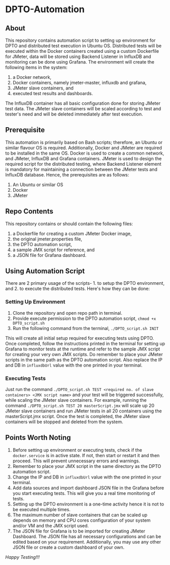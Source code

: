 # DPTO-Automation

## About

This repository contains automation script to setting up environment for DPTO and distributed test execution in Ubuntu OS. Distributed tests will be executed within the Docker containers created using a custom Dockerfile for JMeter, data will be stored using Backend Listener in InfluxDB and monitoring can be done using Grafana. The environment will create the following items in the system:
1. a Docker network,
2. Docker containers, namely jmeter-master, influxdb and grafana,
3. JMeter slave containers, and
4. executed test results and dashboards.

The InfluxDB container has all basic configuration done for storing JMeter test data. The JMeter slave containers will be scaled according to test and tester's need and will be deleted immediately after test execution.

## Prerequisite

This automation is primarily based on Bash scripts; therefore, an Ubuntu or similar flavour OS is required. Additionally, Docker and JMeter are required to be installed in the same OS. Docker is used to create a common network, and JMeter, InfluxDB and Grafana containers. JMeter is used to design the required script for the distributed testing, where Backend Listener element is mandatory for maintaining a connection between the JMeter tests and InfluxDB database. Hence, the prerequisites are as follows:

1. An Ubuntu or similar OS
2. Docker
3. JMeter

## Repo Contents

This repository contains or should contain the following files:

1. a Dockerfile for creating a custom JMeter Docker image,
2. the original jmeter.properties file,
3. the DPTO automation script,
4. a sample JMX script for reference, and
5. a JSON file for Grafana dashboard.

## Using Automation Script

There are 2 primary usage of the scripts- 1. to setup the DPTO environment, and 2. to execute the distributed tests. Here's how they can be done:

### Setting Up Environment

1. Clone the repository and open repo path in terminal.
2. Provide execute permission to the DPTO automation script, `chmod +x DPTO_script.sh`
3. Run the following command from the terminal, `./DPTO_script.sh INIT`

This will create all initial setup required for executing tests using DPTO. Once completed, follow the instructions printed in the terminal for setting up Grafana to monitor tests at the runtime and refer to the sample JMX script for creating your very own JMX scripts. Do remember to place your JMeter scripts in the same path as the DPTO automation script. Also replace the IP and DB in `influxdbUrl` value with the one printed in your terminal.

### Executing Tests

Just run the command `./DPTO_script.sh TEST <required no. of slave containers> <JMX script name>` and your test will be triggered successfully, while scaling the JMeter slave containers. For example, running the command `./DPTO_script.sh TEST 20 masterScript.jmx` will scale up 20 JMeter slave containers and run JMeter tests in all 20 containers using the masterScript.jmx script. Once the test is completed, the JMeter slave containers will be stopped and deleted from the system.

## Points Worth Noting

1. Before setting up environment or executing tests, check if the `docker.service` is in active state. If not, then start or restart it and then proceed. This will prevent unnecessary errors and warnings.
2. Remember to place your JMX script in the same directory as the DPTO automation script.
3. Change the IP and DB in `influxdbUrl` value with the one printed in your terminal.
4. Add data sources and import dashboard JSON file in the Grafana before you start executing tests. This will give you a real time monitoring of tests.
5. Setting up the DPTO environment is a one-time activity hence it is not to be executed multiple times.
6. The maximum number of slave containers that can be scaled up depends on memory and CPU cores configuration of your system and/or VM and the JMX script used.
7. The JSON file for Grafana is to be imported for creating JMeter Dashboard. The JSON file has all necessary configurations and can be edited based on your requirement. Additionally, you may use any other JSON file or create a custom dashboard of your own.

_Happy Testing!!!_
